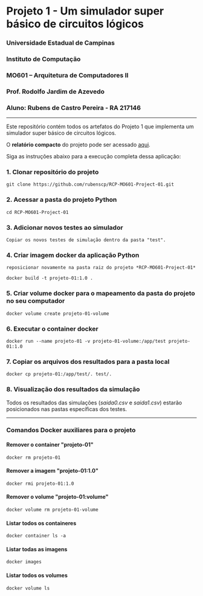 # Projeto 1 - Um simulador super básico de circuitos lógicos

### Universidade Estadual de Campinas

### Instituto de Computação

### MO601 – Arquitetura de Computadores II

### Prof. Rodolfo Jardim de Azevedo

### Aluno: Rubens de Castro Pereira - RA 217146

___

Este repositório contém todos os artefatos do Projeto 1 que implementa um simulador super básico de circuitos lógicos.

O **relatório compacto** do projeto pode ser acessado [aqui](https://github.com/rubenscp/RCP-MO601-Project-01/blob/main/relatorio.pdf).

Siga as instruções abaixo para a execução completa dessa aplicação:

### 1. Clonar repositório do projeto

```
git clone https://github.com/rubenscp/RCP-MO601-Project-01.git
```
	
### 2. Acessar a pasta do projeto Python
	
```
cd RCP-MO601-Project-01
```
	
### 3. Adicionar novos testes ao simulador

```
Copiar os novos testes de simulação dentro da pasta "test".
```

### 4. Criar imagem docker da aplicação Python
	
```
reposicionar novamente na pasta raiz do projeto *RCP-MO601-Project-01*
```
```
docker build -t projeto-01:1.0 .
```

### 5. Criar volume docker para o mapeamento da pasta do projeto no seu computador

```
docker volume create projeto-01-volume
```

### 6. Executar o container docker

```
docker run --name projeto-01 -v projeto-01-volume:/app/test projeto-01:1.0
```
	
### 7. Copiar os arquivos dos resultados para a pasta local

```
docker cp projeto-01:/app/test/. test/.
```
    
### 8. Visualização dos resultados da simulação


Todos os resultados das simulações (*saida0.csv* e *saida1.csv*) estarão posicionados nas pastas específicas dos testes.

___

### Comandos Docker auxiliares para o projeto

#### Remover o container "projeto-01"

```
docker rm projeto-01
```

#### Remover a imagem "projeto-01:1.0"

```
docker rmi projeto-01:1.0
```

#### Remover o volume "projeto-01:volume"

```
docker volume rm projeto-01-volume
```

#### Listar todos os containeres

```
docker container ls -a
```

#### Listar todas as imagens

```
docker images 
```

#### Listar todos os volumes

```
docker volume ls
```
